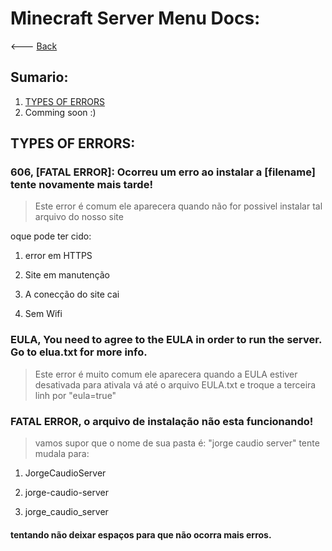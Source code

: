 # Minecraft Server Menu Docs:
<--- <a href="https://gabrielramires.github.io/MinecraftServerMenu">Back</a>

## Sumario:
1. <a href="#types-of-errors">TYPES OF ERRORS</a>
2. Comming soon :)

## TYPES OF ERRORS:

### 606, [FATAL ERROR]: Ocorreu um erro ao instalar a [filename] tente novamente mais tarde!
> Este error é comum ele aparecera quando não for possivel instalar tal arquivo do nosso site

oque pode ter cido:

1. error em HTTPS

2. Site em manutenção

3. A conecção do site cai

4. Sem Wifi

### EULA, You need to agree to the EULA in order to run the server. Go to elua.txt for more info.
> Este error é muito comum ele aparecera quando a EULA estiver desativada para ativala vá até o arquivo EULA.txt e troque a terceira linh por "eula=true"

### FATAL ERROR, o arquivo de instalação não esta funcionando!
> vamos supor que o nome de sua pasta é: "jorge caudio server" tente mudala para:

1. JorgeCaudioServer

2. jorge-caudio-server

3. jorge_caudio_server

#### tentando não deixar espaços para que não ocorra mais erros.
